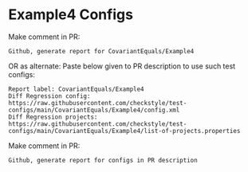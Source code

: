 # Example4 Configs
Make comment in PR:
```
Github, generate report for CovariantEquals/Example4
```
OR as alternate:
Paste below given to PR description to use such test configs:
```
Report label: CovariantEquals/Example4
Diff Regression config: https://raw.githubusercontent.com/checkstyle/test-configs/main/CovariantEquals/Example4/config.xml
Diff Regression projects: https://raw.githubusercontent.com/checkstyle/test-configs/main/CovariantEquals/Example4/list-of-projects.properties
```
Make comment in PR:
```
Github, generate report for configs in PR description
```
